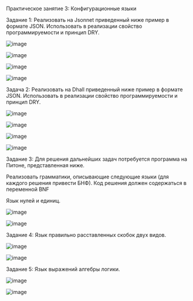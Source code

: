 Практическое занятие 3: Конфигурационные языки

Задание 1: Реализовать на Jsonnet приведенный ниже пример в формате JSON. Использовать в реализации свойство программируемости и принцип DRY.

![image](https://github.com/user-attachments/assets/c61c475b-4bac-479d-bc3a-c4a4ffddfcfe)

![image](https://github.com/user-attachments/assets/81031c22-8f02-4b3b-b3f4-590c38ec71f6)

![image](https://github.com/user-attachments/assets/166b53d8-18a5-4672-b0d5-6b6017ce7580)

![image](https://github.com/user-attachments/assets/5e5df269-a62a-4d72-a6c8-33625747467b)

Задача 2: Реализовать на Dhall приведенный ниже пример в формате JSON. Использовать в реализации свойство программируемости и принцип DRY.

![image](https://github.com/user-attachments/assets/4ed7ccc4-5869-474a-a36b-a61a6b03f448)

![image](https://github.com/user-attachments/assets/31c54ab8-1929-4497-ad26-2e9728978f6d)

![image](https://github.com/user-attachments/assets/553ef5c3-40a3-4afa-920f-4c43a892a26c)

![image](https://github.com/user-attachments/assets/3f6fe928-9acf-4be6-ad34-43c90095cd52)

Задание 3: Для решения дальнейших задач потребуется программа на Питоне, представленная ниже.

Реализовать грамматики, описывающие следующие языки (для каждого решения привести БНФ). Код решения должен содержаться в переменной BNF

Язык нулей и единиц.

![image](https://github.com/user-attachments/assets/306b4351-4f1b-4c1e-b8c4-3dd863b2e3ac)

![image](https://github.com/user-attachments/assets/fd15d99c-55dd-4bb8-a880-2c5321298744)

Задание 4: Язык правильно расставленных скобок двух видов.

![image](https://github.com/user-attachments/assets/c4ec1876-7f94-4a7f-95b5-dbc6e95389ef)

![image](https://github.com/user-attachments/assets/29f616d1-b19e-408c-b08f-da4b017e3fec)

Задание 5: Язык выражений алгебры логики.

![image](https://github.com/user-attachments/assets/22f67f6f-1bf9-4b6e-8cd0-47d54736ce47)

![image](https://github.com/user-attachments/assets/3dcc964f-d7a1-45a0-a85e-cc2df3398f36)
